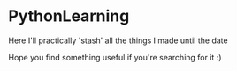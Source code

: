# PythonLearning
Here I'll practically 'stash' all the things I made until the date

Hope you find something useful if you're searching for it :)
